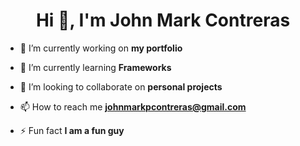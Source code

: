 <h1 align="center">Hi 👋, I'm John Mark Contreras</h1>


- 🔭 I’m currently working on **my portfolio**

- 🌱 I’m currently learning **Frameworks**

- 👯 I’m looking to collaborate on **personal projects**

- 📫 How to reach me **johnmarkpcontreras@gmail.com**

- ⚡ Fun fact **I am a fun guy**
